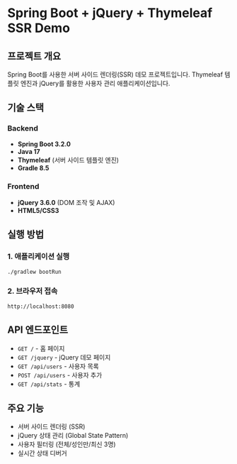 # Spring Boot + jQuery + Thymeleaf SSR Demo

## 프로젝트 개요

Spring Boot를 사용한 서버 사이드 렌더링(SSR) 데모 프로젝트입니다.
Thymeleaf 템플릿 엔진과 jQuery를 활용한 사용자 관리 애플리케이션입니다.

## 기술 스택

### Backend
- **Spring Boot 3.2.0**
- **Java 17**
- **Thymeleaf** (서버 사이드 템플릿 엔진)
- **Gradle 8.5**

### Frontend
- **jQuery 3.6.0** (DOM 조작 및 AJAX)
- **HTML5/CSS3**

## 실행 방법

### 1. 애플리케이션 실행
```bash
./gradlew bootRun
```

### 2. 브라우저 접속
```
http://localhost:8080
```

## API 엔드포인트

- `GET /` - 홈 페이지
- `GET /jquery` - jQuery 데모 페이지
- `GET /api/users` - 사용자 목록
- `POST /api/users` - 사용자 추가
- `GET /api/stats` - 통계

## 주요 기능

- 서버 사이드 렌더링 (SSR)
- jQuery 상태 관리 (Global State Pattern)
- 사용자 필터링 (전체/성인만/최신 3명)
- 실시간 상태 디버거
